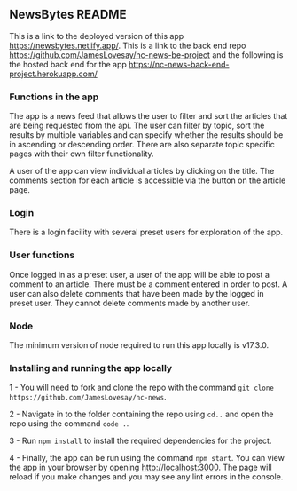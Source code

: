 ## NewsBytes README

This is a link to the deployed version of this app https://newsbytes.netlify.app/.
This is a link to the back end repo https://github.com/JamesLovesay/nc-news-be-project and the following is the hosted back end for the app <https://nc-news-back-end-project.herokuapp.com/>

### Functions in the app

The app is a news feed that allows the user to filter and sort the articles that are being requested from the api. The user can filter by topic, sort the results by multiple variables and can specify whether the results should be in ascending or descending order. There are also separate topic specific pages with their own filter functionality.

A user of the app can view individual articles by clicking on the title. The comments section for each article is accessible via the button on the article page. 

### Login

There is a login facility with several preset users for exploration of the app. 

### User functions

Once logged in as a preset user, a user of the app will be able to post a comment to an article. There must be a comment entered in order to post. A user can also delete comments that have been made by the logged in preset user. They cannot delete comments made by another user. 

### Node

The minimum version of node required to run this app locally is v17.3.0.

### Installing and running the app locally

1 - You will need to fork and clone the repo with the command `git clone https://github.com/JamesLovesay/nc-news`. 

2 - Navigate in to the folder containing the repo using `cd..` and open the repo using the command `code .`.

3 - Run `npm install` to install the required dependencies for the project.

4 - Finally, the app can be run using the command `npm start`. You can view the app in your browser by opening 
[http://localhost:3000](http://localhost:3000). The page will reload if you make changes and you may see any lint errors in the console. 


